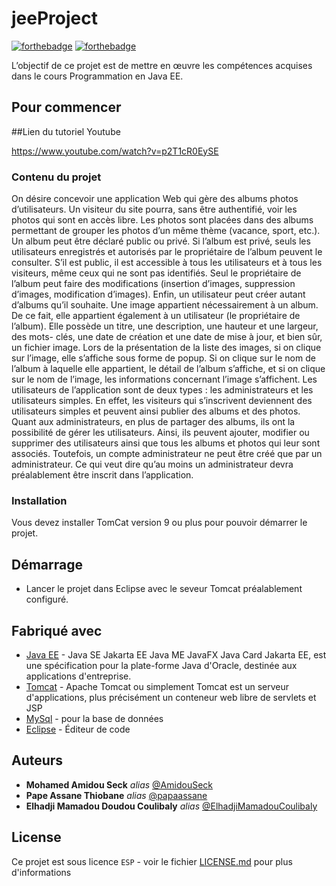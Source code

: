 # jeeProject

[![forthebadge](http://forthebadge.com/images/badges/built-with-love.svg)](http://forthebadge.com)  [![forthebadge](http://forthebadge.com/images/badges/powered-by-electricity.svg)](http://forthebadge.com)

L’objectif de ce projet est de mettre en œuvre les compétences acquises dans le cours Programmation en Java EE.

## Pour commencer
##Lien du tutoriel Youtube

https://www.youtube.com/watch?v=p2T1cR0EySE


### Contenu du projet
On désire concevoir une application Web qui gère des albums photos d’utilisateurs. Un visiteur du site pourra, sans être authentifié, voir les photos qui sont en accès libre. Les photos sont placées dans des albums permettant de grouper les photos d’un même thème (vacance, sport, etc.).
Un album peut être déclaré public ou privé. Si l’album est privé, seuls les utilisateurs enregistrés et autorisés par le propriétaire de l’album peuvent le consulter. S’il est public, il est accessible à tous les utilisateurs et à tous les visiteurs, même ceux qui ne sont pas identifiés. Seul le propriétaire de l’album peut faire des modifications (insertion d’images, suppression d’images, modification d’images). Enfin, un utilisateur peut créer autant d’albums qu’il souhaite.
Une image appartient nécessairement à un album. De ce fait, elle appartient également à un utilisateur (le propriétaire de l’album). Elle possède un titre, une description, une hauteur et une largeur, des mots- clés, une date de création et une date de mise à jour, et bien sûr, un fichier image. Lors de la présentation de la liste des images, si on clique sur l’image, elle s’affiche sous forme de popup. Si on clique sur le nom de l’album à laquelle elle appartient, le détail de l’album s’affiche, et si on clique sur le nom de l’image, les informations concernant l’image s’affichent.
Les utilisateurs de l’application sont de deux types : les administrateurs et les utilisateurs simples. En effet, les visiteurs qui s’inscrivent deviennent des utilisateurs simples et peuvent ainsi publier des albums et des photos. Quant aux administrateurs, en plus de partager des albums, ils ont la possibilité de gérer les utilisateurs. Ainsi, ils peuvent ajouter, modifier ou supprimer des utilisateurs ainsi que tous les albums et photos qui leur sont associés. Toutefois, un compte administrateur ne peut être créé que par un administrateur. Ce qui veut dire qu’au moins un administrateur devra préalablement être inscrit dans l’application.
### Installation

Vous devez installer TomCat version 9 ou plus pour pouvoir démarrer le projet.

## Démarrage

- Lancer le projet dans Eclipse avec le seveur Tomcat préalablement configuré.

## Fabriqué avec

* [Java EE](https://www.oracle.com/java/technologies/java-ee-glance.html) - Java SE Jakarta EE Java ME JavaFX Java Card Jakarta EE, est une spécification pour la plate-forme Java d'Oracle, destinée aux applications d'entreprise.
* [Tomcat](https://tomcat.apache.org/) - Apache Tomcat ou simplement Tomcat est un serveur d'applications, plus précisément un conteneur web libre de servlets et JSP
* [MySql](https://www.mysql.com/fr/) - pour la base de données
* [Eclipse](https://www.eclipse.org/) - Éditeur de code


## Auteurs

* **Mohamed Amidou Seck** _alias_ [@AmidouSeck](https://github.com/AmidouSeck)
* **Pape Assane Thiobane** _alias_ [@papaassane](https://github.com/papaassane)
* **Elhadji Mamadou Doudou Coulibaly** _alias_ [@ElhadjiMamadouCoulibaly](https://github.com/ElhadjiMamadouCoulibaly)

## License

Ce projet est sous licence ``ESP`` - voir le fichier [LICENSE.md](LICENSE.md) pour plus d'informations

